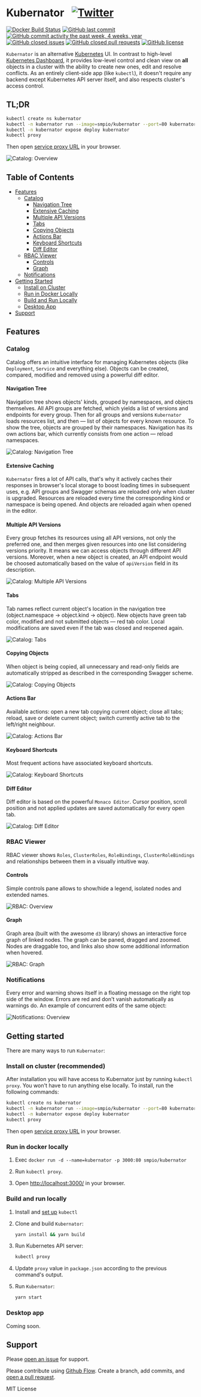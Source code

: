 # Kubernator &nbsp; [![Twitter](https://img.shields.io/twitter/url/https/github.com/smpio/kubernator.svg?style=social)](https://twitter.com/intent/tweet?text=Wow:&url=https%3A%2F%2Fgithub.com%2Fsmpio%2Fkubernator)

[![Docker Build Status](https://img.shields.io/docker/build/smpio/kubernator.svg)](https://hub.docker.com/r/smpio/kubernator/)
[![GitHub last commit](https://img.shields.io/github/last-commit/smpio/kubernator.svg)](https://github.com/smpio/kubernator)
[![GitHub commit activity the past week, 4 weeks, year](https://img.shields.io/github/commit-activity/y/smpio/kubernator.svg)](https://github.com/smpio/kubernator)
[![GitHub closed issues](https://img.shields.io/github/issues-closed/smpio/kubernator.svg)](https://github.com/smpio/kubernator)
[![GitHub closed pull requests](https://img.shields.io/github/issues-pr-closed/smpio/kubernator.svg)](https://github.com/smpio/kubernator)
[![GitHub license](https://img.shields.io/github/license/smpio/kubernator.svg)](https://github.com/smpio/kubernator/blob/master/LICENSE)

`Kubernator` is an alternative [Kubernetes](https://kubernetes.io) UI. In contrast to high-level [Kubernetes Dashboard](https://github.com/kubernetes/dashboard), it provides low-level control and clean view on **all** objects in a cluster with the ability to create new ones, edit and resolve conflicts. As an entirely client-side app (like `kubectl`), it doesn't require any backend except Kubernetes API server itself, and also respects cluster's access control.

## TL;DR

```sh
kubectl create ns kubernator
kubectl -n kubernator run --image=smpio/kubernator --port=80 kubernator
kubectl -n kubernator expose deploy kubernator
kubectl proxy
```

Then open [service proxy URL](http://localhost:8001/api/v1/namespaces/kubernator/services/kubernator/proxy/) in your browser.

![Catalog: Overview](screenshots/catalog-overview.png)

## Table of Contents

- [Features](#features)
  - [Catalog](#catalog)
    - [Navigation Tree](#navigation-tree)
    - [Extensive Caching](#extensive-caching)
    - [Multiple API Versions](#multiple-api-versions)
    - [Tabs](#tabs)
    - [Copying Objects](#copying-objects)
    - [Actions Bar](#actions-bar)
    - [Keyboard Shortcuts](#keyboard-shortcuts)
    - [Diff Editor](#diff-editor)
  - [RBAC Viewer](#rbac-viewer)
    - [Controls](#controls)
    - [Graph](#graph)
  - [Notifications](#notifications)
- [Getting Started](#getting-started)
  - [Install on Cluster](#install-on-cluster-recommended)
  - [Run in Docker Locally](#run-in-docker-locally)
  - [Build and Run Locally](#build-and-run-locally)
  - [Desktop App](#desktop-app)
- [Support](#support)

## Features

### Catalog

Catalog offers an intuitive interface for managing Kubernetes objects (like `Deployment`, `Service` and everything else). Objects can be created, compared, modified and removed using a powerful diff editor.

#### Navigation Tree

Navigation tree shows objects' kinds, grouped by namespaces, and objects themselves. All API groups are fetched, which yields a list of versions and endpoints for every group. Then for all groups and versions `Kubernator` loads resources list, and then ― list of objects for every known resource. To show the tree, objects are grouped by their namespaces. Navigation has its own actions bar, which currently consists from one action ― reload namespaces.

![Catalog: Navigation Tree](screenshots/catalog-navigation-tree.gif)

#### Extensive Caching

`Kubernator` fires a lot of API calls, that's why it actively caches their responses in browser's local storage to boost loading times in subsequent uses, e.g. API groups and Swagger schemas are reloaded only when cluster is upgraded. Resources are reloaded every time the corresponding kind or namespace is being opened. And objects are reloaded again when opened in the editor.

#### Multiple API Versions

Every group fetches its resources using all API versions, not only the preferred one, and then merges given resources into one list considering versions priority. It means we can access objects through different API versions. Moreover, when a new object is created, an API endpoint would be choosed automatically based on the value of `apiVersion` field in its description.

![Catalog: Multiple API Versions](screenshots/catalog-multiple-api-versions.gif)

#### Tabs

Tab names reflect current object's location in the navigation tree (object.namespace → object.kind → object). New objects have green tab color, modified and not submitted objects ― red tab color. Local modifications are saved even if the tab was closed and reopened again.

![Catalog: Tabs](screenshots/catalog-tabs.gif)

#### Copying Objects

When object is being copied, all unnecessary and read-only fields are automatically stripped as described in the corresponding Swagger scheme.

![Catalog: Copying Objects](screenshots/catalog-copying-objects.gif)

#### Actions Bar

Available actions: open a new tab copying current object; close all tabs; reload, save or delete current object; switch currently active tab to the left/right neighbour.

![Catalog: Actions Bar](screenshots/catalog-actions-bar.gif)

#### Keyboard Shortcuts

Most frequent actions have associated keyboard shortcuts.

![Catalog: Keyboard Shortcuts](screenshots/catalog-keyboard-shortcuts.gif)

#### Diff Editor

Diff editor is based on the powerful `Monaco Editor`. Cursor position, scroll position and not applied updates are saved automatically for every open tab.

![Catalog: Diff Editor](screenshots/catalog-diff-editor.gif)

### RBAC Viewer

RBAC viewer shows `Roles`, `ClusterRoles`, `RoleBindings`, `ClusterRoleBindings` and relationships between them in a visually intuitive way.

#### Controls

Simple controls pane allows to show/hide a legend, isolated nodes and extended names.

![RBAC: Overview](screenshots/rbac-overview.png)

#### Graph

Graph area (built with the awesome `d3` library) shows an interactive force graph of linked nodes. The graph can be paned, dragged and zoomed. Nodes are draggable too, and links also show some additional information when hovered.

![RBAC: Graph](screenshots/rbac-graph.gif)

### Notifications

Every error and warning shows itself in a floating message on the right top side of the window. Errors are red and don't vanish automatically as warnings do. An example of concurrent edits of the same object:

![Notifications: Overview](screenshots/notifications-overview.gif)

## Getting started

There are many ways to run `Kubernator`:

### Install on cluster (recommended)

After installation you will have access to Kubernator just by running `kubectl proxy`. You won't have to run anything else locally. To install, run the following commands:

```sh
kubectl create ns kubernator
kubectl -n kubernator run --image=smpio/kubernator --port=80 kubernator
kubectl -n kubernator expose deploy kubernator
kubectl proxy
```

Then open [service proxy URL](http://localhost:8001/api/v1/namespaces/kubernator/services/kubernator/proxy/) in your browser.

### Run in docker locally

1. Exec `docker run -d --name=kubernator -p 3000:80 smpio/kubernator`

2. Run `kubectl proxy`.

3. Open [http://localhost:3000/](http://localhost:3000/) in your browser.

### Build and run locally

1. Install and [set up](https://kubernetes.io/docs/tasks/tools/install-kubectl/) `kubectl`  

2. Clone and build `Kubernator`:

    ```sh
    yarn install && yarn build
    ```

3. Run Kubernetes API server:

    ```sh
    kubectl proxy
    ```
4. Update `proxy` value in `package.json` according to the previous command's output.

5. Run `Kubernator`:

    ```sh
    yarn start
    ```

### Desktop app

Coming soon.

## Support

Please [open an issue](https://github.com/smpio/kubernator/issues/new) for support.

Please contribute using [Github Flow](https://guides.github.com/introduction/flow/). Create a branch, add commits, and [open a pull request](https://github.com/smpio/kubernator/compare/).

MIT License
